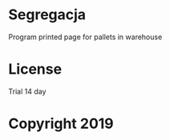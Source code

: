 # Segregacja
Program printed page for pallets in warehouse

# License
Trial 14 day

# Copyright 2019
